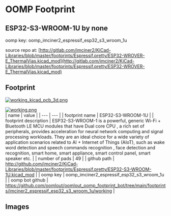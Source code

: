 # OOMP Footprint  
## ESP32-S3-WROOM-1U  by none  
  
oomp key: oomp_imciner2_espressif_esp32_s3_wroom_1u  
  
source repo at: [http://gitlab.com/imciner2/KiCad-Libraries/blob/master/footprints/Espressif.pretty/ESP32-WROVER-E_ThermalVias.kicad_mod](http://gitlab.com/imciner2/KiCad-Libraries/blob/master/footprints/Espressif.pretty/ESP32-WROVER-E_ThermalVias.kicad_mod)  
## Footprint  
  
[![working_kicad_pcb_3d.png](working_kicad_pcb_3d_600.png)](working_kicad_pcb_3d.png)  
  
[![working.png](working_600.png)](working.png)  
| name | value | 
| --- | --- | 
| footprint name | ESP32-S3-WROOM-1U | 
| footprint description | ESP32-S3-WROOM-1 is a powerful, generic Wi-Fi + Bluetooth LE MCU modules that have Dual core CPU , a rich set of peripherals, provides acceleration for neural network computing and signal processing workloads. They are an ideal choice for a wide variety of application scenarios related to AI + Internet of Things (AIoT), such as wake word detection and speech commands recognition , face detection and recognition, smart home, smart appliance, smart control panel, smart speaker etc. | 
| number of pads | 49 | 
| github path | http://github.com/imciner2/KiCad-Libraries/blob/master/footprints/Espressif.pretty/ESP32-S3-WROOM-1U.kicad_mod | 
| oomp key | oomp_imciner2_espressif_esp32_s3_wroom_1u | 
| oomp bot github | https://github.com/oomlout/oomlout_oomp_footprint_bot/tree/main/footprints/imciner2_espressif_esp32_s3_wroom_1u/working | 
## Images  
